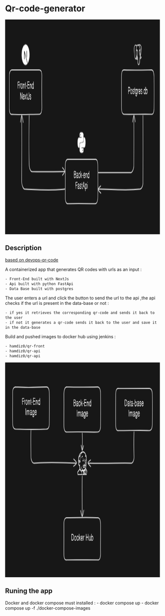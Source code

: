 # Qr-code-generator

<img src="./imgs/qr-code.PNG" style="width:100% ; height:700px">

## Description

<a href="https://github.com/rishabkumar7/devops-qr-code">based on devops-qr-code</a>

A containerized app that generates QR codes with urls as an input :

    - Front-End built with NextJs
    - Api built with python FastApi
    - Data Base built with postgres

The user enters a url and click the button to send the url to the api ,the api checks if the url is present in the data-base or not :

    - if yes it retrieves the corresponding qr-code and sends it back to the user
    - if not it generates a qr-code sends it back to the user and save it in the data-base
    
Build and pushed images to docker hub using jenkins :

    - hamdiz0/qr-front
    - hamdiz0/qr-api
    - hamdiz0/qr-api

<img src="./imgs/pushed with jenkins.PNG" style="width:100% ; height:700px">

## Runing the app

Docker and docker compose must installed :
    - docker compose up
    - docker compose up -f ./docker-compose-images

